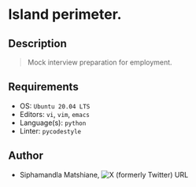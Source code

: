# Island perimeter.

## Description
> Mock interview preparation for employment.

## Requirements
- OS: `Ubuntu 20.04 LTS`
- Editors: `vi`, `vim`, `emacs`
- Language(s): `python`
- Linter: `pycodestyle`

## Author
- Siphamandla Matshiane, ![X (formerly Twitter) URL](https://img.shields.io/twitter/url?url=https%3A%2F%2Fx.com%2FSiphamandl76892)
